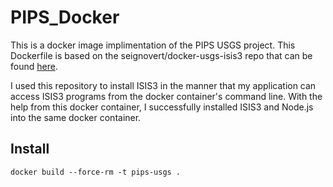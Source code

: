 # PIPS_Docker
This is a docker image implimentation of the PIPS USGS project. This Dockerfile is based on the 
seignovert/docker-usgs-isis3 repo that can be found [here](https://github.com/seignovert/docker-usgs-isis3).

I used this repository to install ISIS3 in the manner that my application can access ISIS3 programs from the
docker container's command line. With the help from this docker container, I successfully installed ISIS3 and Node.js into the same docker container. 

## Install
`docker build --force-rm -t pips-usgs .`

